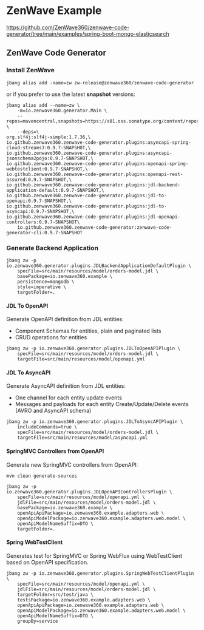 # ZenWave Example

https://github.com/ZenWave360/zenwave-code-generator/tree/main/examples/spring-boot-mongo-elasticsearch

## ZenWave Code Generator

### Install ZenWave

```shell
jbang alias add -name=zw zw-release@zenwave360/zenwave-code-generator
```

or if you prefer to use the latest **snapshot** versions:

```shell
jbang alias add --name=zw \
    -m=io.zenwave360.generator.Main \
    --repos=mavencentral,snapshots=https://s01.oss.sonatype.org/content/repositories/snapshots \
    --deps=\
org.slf4j:slf4j-simple:1.7.36,\
io.github.zenwave360.zenwave-code-generator.plugins:asyncapi-spring-cloud-streams3:0.9.7-SNAPSHOT,\
io.github.zenwave360.zenwave-code-generator.plugins:asyncapi-jsonschema2pojo:0.9.7-SNAPSHOT,\
io.github.zenwave360.zenwave-code-generator.plugins:openapi-spring-webtestclient:0.9.7-SNAPSHOT,\
io.github.zenwave360.zenwave-code-generator.plugins:openapi-rest-assured:0.9.7-SNAPSHOT,\
io.github.zenwave360.zenwave-code-generator.plugins:jdl-backend-application-default:0.9.7-SNAPSHOT,\
io.github.zenwave360.zenwave-code-generator.plugins:jdl-to-openapi:0.9.7-SNAPSHOT,\
io.github.zenwave360.zenwave-code-generator.plugins:jdl-to-asyncapi:0.9.7-SNAPSHOT,\
io.github.zenwave360.zenwave-code-generator.plugins:jdl-openapi-controllers:0.9.7-SNAPSHOT\
    io.github.zenwave360.zenwave-code-generator:zenwave-code-generator-cli:0.9.7-SNAPSHOT
```

### Generate Backend Application

```shell
jbang zw -p io.zenwave360.generator.plugins.JDLBackendApplicationDefaultPlugin \
    specFile=src/main/resources/model/orders-model.jdl \
    basePackage=io.zenwave360.example \
    persistence=mongodb \
    style=imperative \
    targetFolder=.
```

#### JDL To OpenAPI

Generate OpenAPI definition from JDL entities:

- Component Schemas for entities, plain and paginated lists
- CRUD operations for entities

```shell
jbang zw -p io.zenwave360.generator.plugins.JDLToOpenAPIPlugin \
    specFile=src/main/resources/model/orders-model.jdl \
    targetFile=src/main/resources/model/openapi.yml
```

#### JDL To AsyncAPI

Generate AsyncAPI definition from JDL entities:

- One channel for each entity update events
- Messages and payloads for each entity Create/Update/Delete events (AVRO and AsyncAPI schema)

```shell
jbang zw -p io.zenwave360.generator.plugins.JDLToAsyncAPIPlugin \
    includeCommands=true \
    specFile=src/main/resources/model/orders-model.jdl \
    targetFile=src/main/resources/model/asyncapi.yml
```


#### SpringMVC Controllers from OpenAPI

Generate new SpringMVC controllers from OpenAPI:

```shell
mvn clean generate-sources
```

```shell
jbang zw -p io.zenwave360.generator.plugins.JDLOpenAPIControllersPlugin \
    specFile=src/main/resources/model/openapi.yml \
    jdlFile=src/main/resources/model/orders-model.jdl \
    basePackage=io.zenwave360.example \
    openApiApiPackage=io.zenwave360.example.adapters.web \
    openApiModelPackage=io.zenwave360.example.adapters.web.model \
    openApiModelNameSuffix=DTO \
    targetFolder=.
```

#### Spring WebTestClient

Generates test for SpringMVC or Spring WebFlux using WebTestClient based on OpenAPI specification.

```shell
jbang zw -p io.zenwave360.generator.plugins.SpringWebTestClientPlugin \
    specFile=src/main/resources/model/openapi.yml \
    jdlFile=src/main/resources/model/orders-model.jdl \
    targetFolder=src/test/java \
    testsPackage=io.zenwave360.example.adapters.web \
    openApiApiPackage=io.zenwave360.example.adapters.web \
    openApiModelPackage=io.zenwave360.example.adapters.web.model \
    openApiModelNameSuffix=DTO \
    groupBy=service
```
